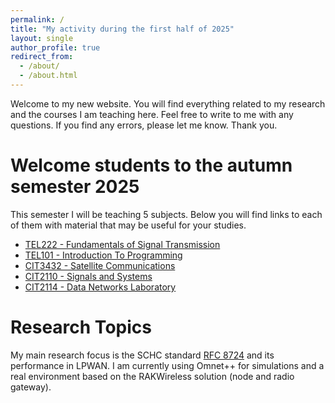 ```yaml
---
permalink: /
title: "My activity during the first half of 2025"
layout: single
author_profile: true
redirect_from: 
  - /about/
  - /about.html
---
```


Welcome to my new website. You will find everything related to my research and the courses I am teaching here. Feel free to write to me with any questions. If you find any errors, please let me know. Thank you.

Welcome students to the autumn semester 2025
======

This semester I will be teaching 5 subjects. Below you will find links to each of them with material that may be useful for your studies.

 * [TEL222 - Fundamentals of Signal Transmission](https://rodrigomunozlara.github.io/teaching/TEL222_Fundamentals_of_Signal_Transmission)
 * [TEL101 - Introduction To Programming](https://rodrigomunozlara.github.io/teaching/TEL101_Introduction_To_Programming)
 * [CIT3432 - Satellite Communications](https://rodrigomunozlara.github.io/teaching/CIT2114_Data_Networks)
 * [CIT2110 - Signals and Systems](https://rodrigomunozlara.github.io/teaching/CIT2110_Signals_and_Systems)
 * [CIT2114 - Data Networks Laboratory](https://rodrigomunozlara.github.io/teaching/CIT2114_Data_Networks)

# Research Topics

My main research focus is the SCHC standard [RFC 8724](https://www.rfc-editor.org/rfc/rfc8724.html) and its performance in LPWAN. I am currently using Omnet++ for simulations and a real environment based on the RAKWireless solution (node and radio gateway). 